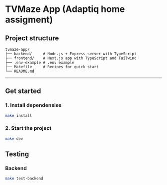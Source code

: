 # TVMaze App (Adaptiq home assigment)

## Project structure

```
tvmaze-app/
├── backend/     # Node.js + Express server with TypeScript
├── frontend/    # Next.js app with TypeScript and Tailwind
├── .env-example # .env example
├── Makefile     # Recipes for quick start
└── README.md
```

---

## Get started

### 1. Install dependensies

```bash
make install
```

### 2. Start the project

```bash
make dev
```

## Testing

### Backend

```bash
make test-backend
```


